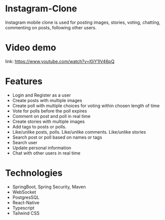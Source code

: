 # Instagram-Clone
Instagram mobile clone is used for posting images, stories, voting, chatting, commenting on posts, following other users.

# Video demo 
link: https://www.youtube.com/watch?v=l0iY1lV46pQ

# Features
- Login and Register as a user
- Create posts with multiple images
- Create poll with multiple choices for voting within chosen length of time
- Vote for polls before the poll expires
- Comment on post and poll in real time
- Create stories with multiple images
- Add tags to posts or polls.
- Like/unlike posts, polls. Like/unlike comments. Like/unlike stories
- Search post or poll based on names or tags
- Search user
- Update personal information
- Chat with other users in real time

# Technologies
- SpringBoot, Spring Security, Maven
- WebSocket
- PostgresSQL
- React-Native
- Typescript
- Tailwind CSS
